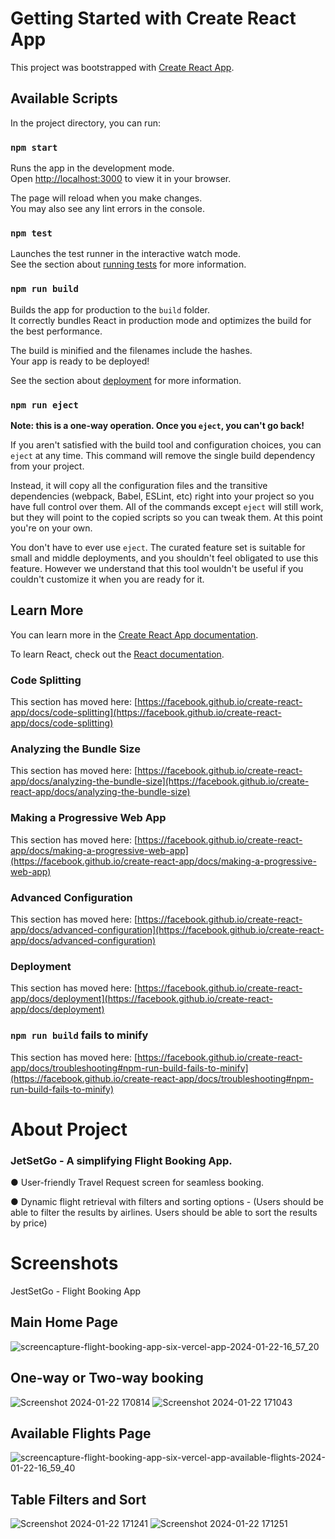 # Getting Started with Create React App

This project was bootstrapped with [Create React App](https://github.com/facebook/create-react-app).

## Available Scripts

In the project directory, you can run:

### `npm start`

Runs the app in the development mode.\
Open [http://localhost:3000](http://localhost:3000) to view it in your browser.

The page will reload when you make changes.\
You may also see any lint errors in the console.

### `npm test`

Launches the test runner in the interactive watch mode.\
See the section about [running tests](https://facebook.github.io/create-react-app/docs/running-tests) for more information.

### `npm run build`

Builds the app for production to the `build` folder.\
It correctly bundles React in production mode and optimizes the build for the best performance.

The build is minified and the filenames include the hashes.\
Your app is ready to be deployed!

See the section about [deployment](https://facebook.github.io/create-react-app/docs/deployment) for more information.

### `npm run eject`

**Note: this is a one-way operation. Once you `eject`, you can't go back!**

If you aren't satisfied with the build tool and configuration choices, you can `eject` at any time. This command will remove the single build dependency from your project.

Instead, it will copy all the configuration files and the transitive dependencies (webpack, Babel, ESLint, etc) right into your project so you have full control over them. All of the commands except `eject` will still work, but they will point to the copied scripts so you can tweak them. At this point you're on your own.

You don't have to ever use `eject`. The curated feature set is suitable for small and middle deployments, and you shouldn't feel obligated to use this feature. However we understand that this tool wouldn't be useful if you couldn't customize it when you are ready for it.

## Learn More

You can learn more in the [Create React App documentation](https://facebook.github.io/create-react-app/docs/getting-started).

To learn React, check out the [React documentation](https://reactjs.org/).

### Code Splitting

This section has moved here: [https://facebook.github.io/create-react-app/docs/code-splitting](https://facebook.github.io/create-react-app/docs/code-splitting)

### Analyzing the Bundle Size

This section has moved here: [https://facebook.github.io/create-react-app/docs/analyzing-the-bundle-size](https://facebook.github.io/create-react-app/docs/analyzing-the-bundle-size)

### Making a Progressive Web App

This section has moved here: [https://facebook.github.io/create-react-app/docs/making-a-progressive-web-app](https://facebook.github.io/create-react-app/docs/making-a-progressive-web-app)

### Advanced Configuration

This section has moved here: [https://facebook.github.io/create-react-app/docs/advanced-configuration](https://facebook.github.io/create-react-app/docs/advanced-configuration)

### Deployment

This section has moved here: [https://facebook.github.io/create-react-app/docs/deployment](https://facebook.github.io/create-react-app/docs/deployment)

### `npm run build` fails to minify

This section has moved here: [https://facebook.github.io/create-react-app/docs/troubleshooting#npm-run-build-fails-to-minify](https://facebook.github.io/create-react-app/docs/troubleshooting#npm-run-build-fails-to-minify)


# About Project 
### JetSetGo - A simplifying Flight Booking App.

● User-friendly Travel Request screen for seamless booking.

● Dynamic flight retrieval with filters and sorting options - (Users should be able to filter the results by airlines. Users should be able to sort the results by price)

# Screenshots
JestSetGo - Flight Booking App

## Main Home Page

![screencapture-flight-booking-app-six-vercel-app-2024-01-22-16_57_20](https://github.com/ashtralgoveas/flight-booking-app/assets/62205466/9567fefc-8c76-4636-abac-647d553a1d91)

## One-way or Two-way booking

![Screenshot 2024-01-22 170814](https://github.com/ashtralgoveas/flight-booking-app/assets/62205466/bd4be2ed-d21c-45c3-8af4-4cfa3e494b2c)
![Screenshot 2024-01-22 171043](https://github.com/ashtralgoveas/flight-booking-app/assets/62205466/d94c4b99-346e-4cef-b8ab-578dd1735413)

## Available Flights Page

![screencapture-flight-booking-app-six-vercel-app-available-flights-2024-01-22-16_59_40](https://github.com/ashtralgoveas/flight-booking-app/assets/62205466/c0e029cd-2933-4fe4-b362-fa9205a21b19)

## Table Filters and Sort
![Screenshot 2024-01-22 171241](https://github.com/ashtralgoveas/flight-booking-app/assets/62205466/6c34dd6d-105f-4957-a227-ed2598efa632)
![Screenshot 2024-01-22 171251](https://github.com/ashtralgoveas/flight-booking-app/assets/62205466/3ce443d6-aa26-400b-8cbe-f6aa4c09f26b)



